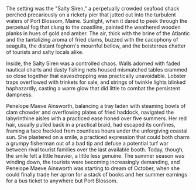 The setting was the "Salty Siren," a perpetually crowded seafood shack perched precariously on a rickety pier that jutted out into the turbulent waters of Port Blossom, Maine. Sunlight, when it dared to peek through the perpetual fog that clung to the coastline, painted the weathered wooden planks in hues of gold and amber. The air, thick with the brine of the Atlantic and the tantalizing aroma of fried clams, buzzed with the cacophony of seagulls, the distant foghorn's mournful bellow, and the boisterous chatter of tourists and salty locals alike.

Inside, the Salty Siren was a controlled chaos. Walls adorned with faded nautical charts and dusty fishing nets housed mismatched tables crammed so close together that eavesdropping was practically unavoidable. Lobster traps overflowed with trinkets for sale, and strings of twinkle lights blinked haphazardly, casting a warm glow that did little to combat the persistent dampness.

Penelope Maeve Ainsworth, balancing a tray laden with steaming bowls of clam chowder and overflowing plates of fried haddock, navigated the labyrinthine aisles with a practiced ease honed over five summers. Her red hair, usually pulled back in a practical braid, had escaped its confines, framing a face freckled from countless hours under the unforgiving coastal sun. She plastered on a smile, a practiced expression that could both charm a grumpy fisherman out of a bad tip and defuse a potential turf war between rival tourist families over the last available booth. Today, though, the smile felt a little heavier, a little less genuine. The summer season was winding down, the tourists were becoming increasingly demanding, and Penelope Maeve Ainsworth was starting to dream of October, when she could finally trade her apron for a stack of books and her summer earnings for a bus ticket to anywhere but Port Blossom.
